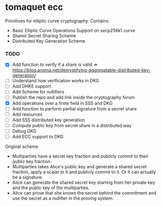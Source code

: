 # tomaquet ecc

Primitives for elliptic curve cryptography. Contains:

- Basic Elliptic Curve Operations Support on secp256k1 curve
- Shamir Secret Sharing Scheme
- Distributed Key Generation Scheme

### TODO 

- [x] Add function to verify if a share is valid => https://blog.anoma.net/demystifying-aggregatable-distributed-key-generation/
- [ ] Understand how verification works in DKG
- [ ] Add DHKE support
- [ ] Add Scheme for nullifiers
- [ ] Publish the repo and add link inside the cryptography forum
- [x] Add operations over a finite field in SSS and DKG
- [ ] Add function to perform partial signature from a secret share
- [ ] Add resources 
- [ ] Add SSS distributed key generation
- [ ] Compute public key from secret share in a distributed way
- [ ] Debug DKG 
- [ ] Add ECC support to DKG

Original scheme

- Multiparties have a secret key fraction and publicly commit to their public key fraction.
- Multiparties takes Alice's public key and generate a shared secret fraction, apply a scalar to it and publicly commit to it. Or it can actually be a signature.
- Alice can generate the shared secret key starting from her private key and the public key of the multiparties. 
- Alice can prove that she knows the secret behind the commitment and use the secret as a nullifier in the proving system.

